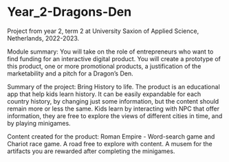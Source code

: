 # Year_2-Dragons-Den
Project from year 2, term 2 at University Saxion of Applied Science, Netherlands, 2022-2023.

Module summary: You will take on the role of entrepreneurs who want to find funding for an interactive digital product. You will create a prototype of this product, one or more promotional products, a justification of the marketability and a pitch for a Dragon’s Den.

Summary of the project: Bring History to life. The product is an educational app that help kids learn history. It can be easily expandable for each country history, by  changing just some information, but the content should remain more or less the same. Kids learn by interacting with NPC that offer information, they are free to  explore the views of different cities in time, and by playing minigames.

Content created for the product: Roman Empire - Word-search game and Chariot race game. A road free to explore with content. A musem for the artifacts you are rewarded after completing the minigames.
